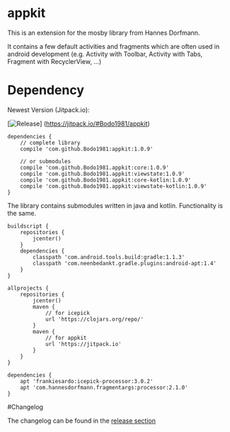 # appkit

This is an extension for the mosby library from Hannes Dorfmann.

It contains a few default activities and fragments which are often used in android development (e.g. Activity with Toolbar, Activity with Tabs, Fragment with RecyclerView, ...)

# Dependency

Newest Version (Jitpack.io):

[![Release](https://img.shields.io/github/release/Bodo1981/appkit.svg?label=maven)]
(https://jitpack.io/#Bodo1981/appkit)

    dependencies {
        // complete library
        compile 'com.github.Bodo1981:appkit:1.0.9'

        // or submodules
        compile 'com.github.Bodo1981.appkit:core:1.0.9'
        compile 'com.github.Bodo1981.appkit:viewstate:1.0.9'
        compile 'com.github.Bodo1981.appkit:core-kotlin:1.0.9'
        compile 'com.github.Bodo1981.appkit:viewstate-kotlin:1.0.9'
    }

The library contains submodules written in java and kotlin. Functionality is the same.
 
    buildscript {
        repositories {
            jcenter()
        }
        dependencies {
            classpath 'com.android.tools.build:gradle:1.1.3'
            classpath 'com.neenbedankt.gradle.plugins:android-apt:1.4'
        }
    }

    allprojects {
        repositories {
            jcenter()
            maven {
                // for icepick
                url 'https://clojars.org/repo/'
            }
            maven {
                // for appkit
                url 'https://jitpack.io'
            }
        }
    }

    dependencies {
        apt 'frankiesardo:icepick-processor:3.0.2'
        apt 'com.hannesdorfmann.fragmentargs:processor:2.1.0'
    }

#Changelog

The changelog can be found in the [release section](https://github.com/Bodo1981/appkit/releases)
